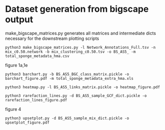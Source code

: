 # Dataset generation from bigscape output

make_bigscape_matrices.py generates all matrices and intermediate dicts necessary for the downstream plotting scripts

```
python3 make_bigscape_matrices.py -l Network_Annotations_Full.tsv -n mix_c0.50.network -b mix_clustering_c0.50.tsv -o BS_AS5_ -m total_sponge_metadata_hma.csv
```

figure 1a,1e
```
python3 barchart.py -b BS_AS5_BGC_class_matrix.pickle -o barchart_figure.pdf -m total_sponge_metadata_extra_hma.xls 
```

```
python3 heatmap.py -l BS_AS5_links_matrix.pickle -o heatmap_figure.pdf 
```

```
python3 rarefaction_lines.py -d BS_AS5_sample_GCF_dict.pickle -o rarefaction_lines_figure.pdf
```

figure 4
```
python3 upsetplot.py -d BS_AS5_sample_mix_dict.pickle -o upsetplot_figure.pdf
```